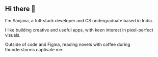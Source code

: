 ## Hi there 👋

I'm Sanjana, a full-stack developer and CS undergraduate based in India.

I like building creative and useful apps, with keen interest in pixel-perfect visuals.

Outside of code and Figma, reading novels with coffee during thunderstorms captivate me.
